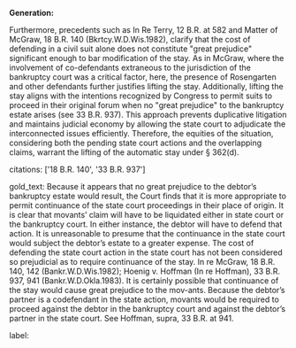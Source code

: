 **Generation:**

Furthermore, precedents such as In Re Terry, 12 B.R. at 582 and Matter of McGraw, 18 B.R. 140 (Bkrtcy.W.D.Wis.1982), clarify that the cost of defending in a civil suit alone does not constitute "great prejudice" significant enough to bar modification of the stay. As in McGraw, where the involvement of co-defendants extraneous to the jurisdiction of the bankruptcy court was a critical factor, here, the presence of Rosengarten and other defendants further justifies lifting the stay. Additionally, lifting the stay aligns with the intentions recognized by Congress to permit suits to proceed in their original forum when no "great prejudice" to the bankruptcy estate arises (see 33 B.R. 937). This approach prevents duplicative litigation and maintains judicial economy by allowing the state court to adjudicate the interconnected issues efficiently. Therefore, the equities of the situation, considering both the pending state court actions and the overlapping claims, warrant the lifting of the automatic stay under § 362(d).

citations: ['18 B.R. 140', '33 B.R. 937']

gold_text: Because it appears that no great prejudice to the debtor’s bankruptcy estate would result, the Court finds that it is more appropriate to permit continuance of the state court proceedings in their place of origin. It is clear that movants’ claim will have to be liquidated either in state court or the bankruptcy court. In either instance, the debtor will have to defend that action. It is unreasonable to presume that the continuance in the state court would subject the debtor’s estate to a greater expense. The cost of defending the state court action in the state court has not been considered so prejudicial as to require continuance of the stay. In re McGraw, 18 B.R. 140, 142 (Bankr.W.D.Wis.1982); Hoenig v. Hoffman (In re Hoffman), 33 B.R. 937, 941 (Bankr.W.D.Okla.1983). It is certainly possible that continuance of the stay would cause great prejudice to the mov-ants. Because the debtor’s partner is a codefendant in the state action, movants would be required to proceed against the debtor in the bankruptcy court and against the debtor’s partner in the state court. See Hoffman, supra, 33 B.R. at 941.

label: 